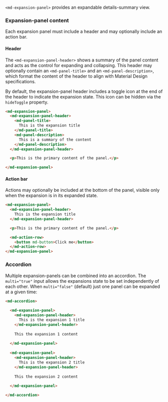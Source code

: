 `<md-expansion-panel>` provides an expandable details-summary view.

<!-- example(expansion-overview) -->

### Expansion-panel content

Each expansion panel must include a header and may optionally include an action bar.

#### Header

The `<md-expansion-panel-header>` shows a summary of the panel content and acts
as the control for expanding and collapsing. This header may optionally contain an
`<md-panel-title>` and an `<md-panel-description>`, which format the content of the
header to align with Material Design specifications.

By default, the expansion-panel header includes a toggle icon at the end of the
header to indicate the expansion state. This icon can be hidden via the 
`hideToggle` property.

```html
<md-expansion-panel>
  <md-expansion-panel-header>
    <md-panel-title>
      This is the expansion title
    </md-panel-title>
    <md-panel-description>
      This is a summary of the content
    </md-panel-description>
  </md-expansion-panel-header>

  <p>This is the primary content of the panel.</p>

</md-expansion-panel>
```

#### Action bar

Actions may optionally be included at the bottom of the panel, visible only when the expansion is in its
expanded state.

```html
<md-expansion-panel>
  <md-expansion-panel-header>
    This is the expansion title
  </md-expansion-panel-header>

  <p>This is the primary content of the panel.</p>

  <md-action-row>
    <button md-button>Click me</button>
  </md-action-row>
</md-expansion-panel>
```

### Accordion

Multiple expansion-panels can be combined into an accordion. The `multi="true"` input allows the
expansions state to be set independently of each other. When `multi="false"` (default) just one
panel can be expanded at a given time:

```html
<md-accordion>
  
  <md-expansion-panel>
    <md-expansion-panel-header>
      This is the expansion 1 title
    </md-expansion-panel-header>
    
    This the expansion 1 content
    
  </md-expansion-panel>
  
  <md-expansion-panel>
    <md-expansion-panel-header>
      This is the expansion 2 title
    </md-expansion-panel-header>
    
    This the expansion 2 content
    
  </md-expansion-panel>

</md-accordion>
```
